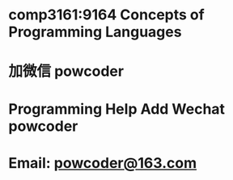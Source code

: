 # comp3161:9164 Concepts of Programming Languages
# 加微信 powcoder

# Programming Help Add Wechat powcoder

# Email: powcoder@163.com

